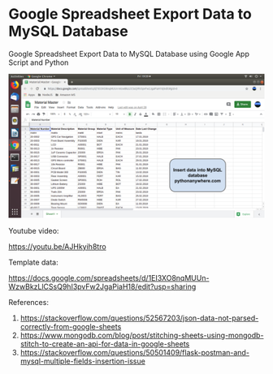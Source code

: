 # Google Spreadsheet Export Data to MySQL Database

Google Spreadsheet Export Data to MySQL Database using Google App Script and Python

![alt text](https://github.com/jenizar/Google-Spreadsheet-Export-Data-to-MySQL-Database/blob/master/Screenshot.png)

Youtube video:

https://youtu.be/AJHkyih8tro

Template data:

https://docs.google.com/spreadsheets/d/1EI3XO8nqMUUn-WzwBkzLlCSsQ9hI3pvFw2JgaPiaH18/edit?usp=sharing

References:
1. https://stackoverflow.com/questions/52567203/json-data-not-parsed-correctly-from-google-sheets
2. https://www.mongodb.com/blog/post/stitching-sheets-using-mongodb-stitch-to-create-an-api-for-data-in-google-sheets
3. https://stackoverflow.com/questions/50501409/flask-postman-and-mysql-multiple-fields-insertion-issue
